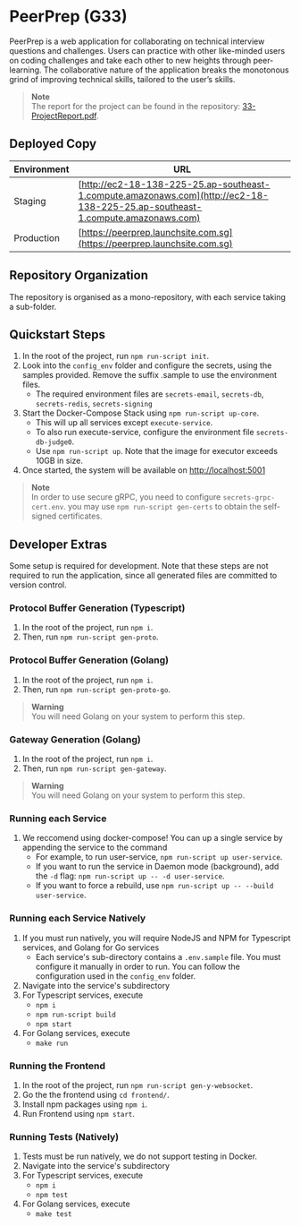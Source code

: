 # PeerPrep (G33)

PeerPrep is a web application for collaborating on technical interview questions and challenges. Users can practice with other like-minded users on coding challenges and take each other to new heights through peer-learning. The collaborative nature of the application breaks the monotonous grind of improving technical skills, tailored to the user’s skills.

> **Note**<br/>
> The report for the project can be found in the repository: [33-ProjectReport.pdf](https://github.com/CS3219-AY2223S1/cs3219-project-ay2223s1-g33/blob/main/33-ProjectReport.pdf).

## Deployed Copy
Environment | URL
-- | ---- 
Staging | [http://ec2-18-138-225-25.ap-southeast-1.compute.amazonaws.com](http://ec2-18-138-225-25.ap-southeast-1.compute.amazonaws.com)
Production | [https://peerprep.launchsite.com.sg](https://peerprep.launchsite.com.sg)

## Repository Organization
The repository is organised as a mono-repository, with each service taking a sub-folder.

## Quickstart Steps
1. In the root of the project, run `npm run-script init`.
2. Look into the `config_env` folder and configure the secrets, using the samples provided. Remove the suffix .sample to use the environment files.
    - The required environment files are `secrets-email`, `secrets-db`, `secrets-redis`, `secrets-signing`
3. Start the Docker-Compose Stack using `npm run-script up-core`.
    - This will up all services except `execute-service`.
    - To also run execute-service, configure the environment file `secrets-db-judge0`.
    - Use `npm run-script up`. Note that the image for executor exceeds 10GB in size.
4. Once started, the system will be available on [http://localhost:5001](http://localhost:5001)

> **Note**<br/>
> In order to use secure gRPC, you need to configure `secrets-grpc-cert.env`. you may use `npm run-script gen-certs` to obtain the self-signed certificates.

## Developer Extras
Some setup is required for development. Note that these steps are not required to run the application, since all generated files are committed to version control.

### Protocol Buffer Generation (Typescript)
1. In the root of the project, run `npm i`.
2. Then, run `npm run-script gen-proto`.

### Protocol Buffer Generation (Golang)
1. In the root of the project, run `npm i`.
2. Then, run `npm run-script gen-proto-go`.

> **Warning**<br/>
> You will need Golang on your system to perform this step.

### Gateway Generation (Golang)
1. In the root of the project, run `npm i`.
2. Then, run `npm run-script gen-gateway`.

> **Warning**<br/>
> You will need Golang on your system to perform this step.

### Running each Service
1. We reccomend using docker-compose! You can up a single service by appending the service to the command
    - For example, to run user-service, `npm run-script up user-service`.
    - If you want to run the service in Daemon mode (background), add the `-d` flag: `npm run-script up -- -d user-service`.
    - If you want to force a rebuild, use `npm run-script up -- --build user-service`.

### Running each Service Natively
1. If you must run natively, you will require NodeJS and NPM for Typescript services, and Golang for Go services
    - Each service's sub-directory contains a `.env.sample` file. You must configure it manually in order to run. You can follow the configuration used in the `config_env` folder.
2. Navigate into the service's subdirectory
3. For Typescript services, execute
    - `npm i`
    - `npm run-script build`
    - `npm start`
4. For Golang services, execute
    - `make run`

### Running the Frontend
1. In the root of the project, run `npm run-script gen-y-websocket`.
2. Go the the frontend using `cd frontend/`.
3. Install npm packages using `npm i`.
4. Run Frontend using `npm start`.

### Running Tests (Natively)
1. Tests must be run natively, we do not support testing in Docker.
2. Navigate into the service's subdirectory
3. For Typescript services, execute
    - `npm i`
    - `npm test`
4. For Golang services, execute
    - `make test`
